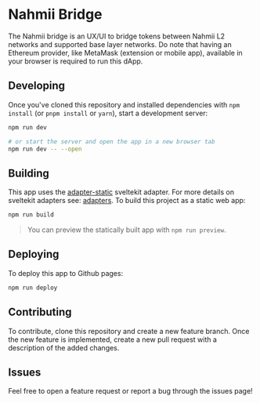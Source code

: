 # Nahmii Bridge

The Nahmii bridge is an UX/UI to bridge tokens between Nahmii L2 networks and supported base layer networks. Do note that having an Ethereum provider, like MetaMask (extension or mobile app), available in your browser is required to run this dApp.

## Developing

Once you've cloned this repository and installed dependencies with `npm install` (or `pnpm install` or `yarn`), start a development server:

```bash
npm run dev

# or start the server and open the app in a new browser tab
npm run dev -- --open
```

## Building

This app uses the [adapter-static](https://github.com/sveltejs/kit/tree/master/packages/adapter-static) sveltekit adapter. For more details on sveltekit adapters see: [adapters](https://kit.svelte.dev/docs#adapters). To build this project as a static web app:

```bash
npm run build
```

> You can preview the statically built app with `npm run preview`.

## Deploying

To deploy this app to Github pages:

```bash
npm run deploy
```

## Contributing

To contribute, clone this repository and create a new feature branch.
Once the new feature is implemented, create a new pull request with a description of the added changes.

## Issues

Feel free to open a feature request or report a bug through the issues page!